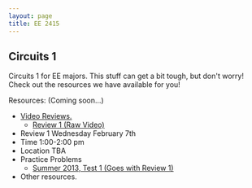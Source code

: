 ```yaml
---
layout: page
title: EE 2415
---
```


## Circuits 1
Circuits 1 for EE majors. This stuff can get a bit tough, but don't worry!
Check out the resources we have available for you!

Resources: (Coming soon...)
- [Video Reviews.](https://youtube.com/channel/UCV0OmOABl9S8e4QHvtNHLow)
  - [Review 1 (Raw Video)](http://www.showme.com/sh/?h=4GtRP8K)
- Review 1 Wednesday February 7th 
 - Time 1:00-2:00 pm
 - Location TBA 
- Practice Problems
  - <a href="/files/ee2415/EE2415Su13MTE1a.pdf" download>Summer 2013, Test 1 (Goes with Review 1)</a>
- Other resources.

